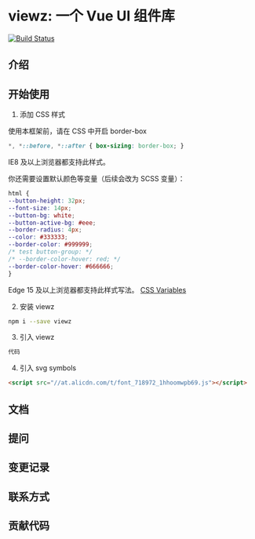 # viewz: 一个 Vue UI 组件库

[![Build Status](https://travis-ci.com/AlexZhong22c/viewz.svg?token=E96bciMVFGeZxW2zpyCP&branch=master)](https://travis-ci.com/AlexZhong22c/viewz)

## 介绍

## 开始使用

1. 添加 CSS 样式

  使用本框架前，请在 CSS 中开启 border-box

  ```css
  *, *::before, *::after { box-sizing: border-box; }
  ```

  IE8 及以上浏览器都支持此样式。

  你还需要设置默认颜色等变量（后续会改为 SCSS 变量）：

  ```css
html {
  --button-height: 32px;
  --font-size: 14px;
  --button-bg: white;
  --button-active-bg: #eee;
  --border-radius: 4px;
  --color: #333333;
  --border-color: #999999;
  /* test button-group: */
  /* --border-color-hover: red; */
  --border-color-hover: #666666;
}
  ```
  Edge 15 及以上浏览器都支持此样式写法。 [CSS Variables](https://caniuse.com/#feat=css-variables)

2. 安装 viewz

```bash
npm i --save viewz
```

3. 引入 viewz

```js
代码
```
4. 引入 svg symbols 

``` html
<script src="//at.alicdn.com/t/font_718972_1hhoomwpb69.js"></script>
```

## 文档

## 提问

## 变更记录

## 联系方式

## 贡献代码

